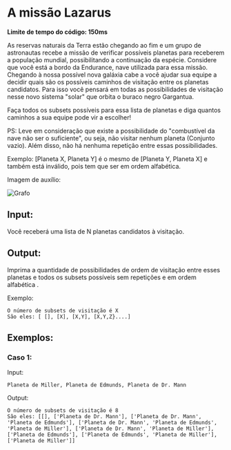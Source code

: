 # A missão Lazarus

**Limite de tempo do código: 150ms**

As reservas naturais da Terra estão chegando ao fim e um grupo de astronautas recebe a missão de verificar possíveis planetas para receberem a população mundial, possibilitando a continuação da espécie. Considere que você está a bordo da Endurance, nave utilizada para essa missão. Chegando à nossa possível nova galáxia cabe a você ajudar sua equipe a decidir quais são os possíveis caminhos de visitação entre os planetas candidatos. Para isso você pensará em todas as possibilidades de visitação nesse novo sistema "solar" que orbita o buraco negro Gargantua.

Faça todos os subsets possíveis para essa lista de planetas e diga quantos caminhos a sua equipe pode vir a escolher!

PS: Leve em consideração que existe a possibilidade do "combustível da nave não ser o suficiente", ou seja, não visitar nenhum planeta (Conjunto vazio). Além disso, não há nenhuma repetição entre essas possibilidades.

Exemplo: [Planeta X, Planeta Y] é o mesmo de [Planeta Y, Planeta X] e também está inválido, pois tem que ser em ordem alfabética.

Imagem de auxílio:

![Grafo](https://i.stack.imgur.com/b03V4.png)

## Input:

Você receberá uma lista de N planetas candidatos à visitação.

## Output:

Imprima a quantidade de possibilidades de ordem de visitação entre esses planetas e todos os subsets possíveis sem repetições e em ordem alfabética .

Exemplo:

```
O número de subsets de visitação é X
São eles: [ [], [X], [X,Y], [X,Y,Z}....]
```

## Exemplos:

### Caso 1:

Input:
```
Planeta de Miller, Planeta de Edmunds, Planeta de Dr. Mann
```

Output:
```
O número de subsets de visitação é 8
São eles: [[], ['Planeta de Dr. Mann'], ['Planeta de Dr. Mann', 'Planeta de Edmunds'], ['Planeta de Dr. Mann', 'Planeta de Edmunds', 'Planeta de Miller'], ['Planeta de Dr. Mann', 'Planeta de Miller'], ['Planeta de Edmunds'], ['Planeta de Edmunds', 'Planeta de Miller'], ['Planeta de Miller']]
```
